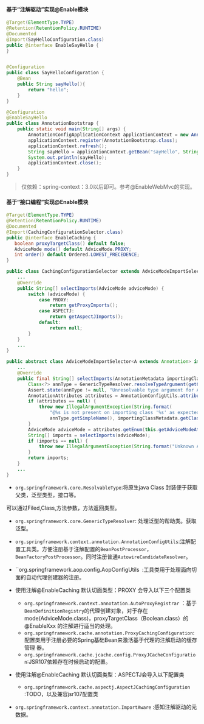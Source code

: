 #### 基于“注解驱动”实现@Enable模块

```java
@Target(ElementType.TYPE)
@Retention(RetentionPolicy.RUNTIME)
@Documented
@Import(SayHelloConfiguration.class)
public @interface EnableSayHello {
}
```

```java

@Configuration
public class SayHelloConfiguration {
    @Bean
    public String sayHello(){
        return "hello";
    }
}
```

```java
@Configuration
@EnableSayHello
public class AnnotationBootstrap {
    public static void main(String[] args) {
        AnnotationConfigApplicationContext applicationContext = new AnnotationConfigApplicationContext();
        applicationContext.register(AnnotationBootstrap.class);
        applicationContext.refresh();
        String sayHello = applicationContext.getBean("sayHello", String.class);
        System.out.println(sayHello);
        applicationContext.close();
    }
}
```

>仅依赖：spring-context：3.0以后即可。参考@EnableWebMvc的实现。

#### 基于“接口编程”实现@Enable模块

 ```java
@Target(ElementType.TYPE)
@Retention(RetentionPolicy.RUNTIME)
@Documented
@Import(CachingConfigurationSelector.class)
public @interface EnableCaching {
	boolean proxyTargetClass() default false;
	AdviceMode mode() default AdviceMode.PROXY;
	int order() default Ordered.LOWEST_PRECEDENCE;
}
 ```

```java
public class CachingConfigurationSelector extends AdviceModeImportSelector<EnableCaching> {
    ...
    @Override
	public String[] selectImports(AdviceMode adviceMode) {
		switch (adviceMode) {
			case PROXY:
				return getProxyImports();
			case ASPECTJ:
				return getAspectJImports();
			default:
				return null;
		}
	}
    ...
}
```

```java
public abstract class AdviceModeImportSelector<A extends Annotation> implements ImportSelector {
	...
    @Override
	public final String[] selectImports(AnnotationMetadata importingClassMetadata) {
		Class<?> annType = GenericTypeResolver.resolveTypeArgument(getClass(), AdviceModeImportSelector.class);
		Assert.state(annType != null, "Unresolvable type argument for AdviceModeImportSelector");
		AnnotationAttributes attributes = AnnotationConfigUtils.attributesFor(importingClassMetadata, annType);
		if (attributes == null) {
			throw new IllegalArgumentException(String.format(
				"@%s is not present on importing class '%s' as expected",
				annType.getSimpleName(), importingClassMetadata.getClassName()));
		}
		AdviceMode adviceMode = attributes.getEnum(this.getAdviceModeAttributeName());
		String[] imports = selectImports(adviceMode);
		if (imports == null) {
			throw new IllegalArgumentException(String.format("Unknown AdviceMode: '%s'", adviceMode));
		}
		return imports;
	}
    ...
}
```

- ``org.springframework.core.ResolvableType``:将原生java Class 封装便于获取父类，泛型类型，接口等。

可以通过Filed,Class,方法参数，方法返回类型。

- ``org.springframework.core.GenericTypeResolver``: 处理泛型的帮助类。获取泛型。

- ``org.springframework.context.annotation.AnnotationConfigUtils``:注解配置工具类。方便注册基于注解配置的`BeanPostProcessor`，`BeanFactoryPostProcessor`。同时注册普通`AutowireCandidateResolver`。
- ``org.springframework.aop.config.AopConfigUtils` `:工具类用于处理面向切面的自动代理创建器的注册。
- 使用注解@EnableCaching  默认切面类型：PROXY 会导入以下三个配置类
  - `org.springframework.context.annotation.AutoProxyRegistrar` ：基于`BeanDefinitionRegistry`的代理创建对象，对于存在mode(AdviceMode.class)，proxyTargetClass（Boolean.class）的@EnableXxx 的注解进行适当的处理。
  - ``org.springframework.cache.annotation.ProxyCachingConfiguration``:配置类用于注册必要的Spring基础Bean来激活基于代理的注解启动的缓存管理 器。
  - ``org.springframework.cache.jcache.config.ProxyJCacheConfiguration``:JSR107依赖存在时候启动的配置。
- 使用注解@EnableCaching  默认切面类型：ASPECTJ会导入以下配置类
  - ``org.springframework.cache.aspectj.AspectJCachingConfiguration`` :TODO，以及兼容jsr107配置类

- ``org.springframework.context.annotation.ImportAware`` :感知注解驱动的元数据。

